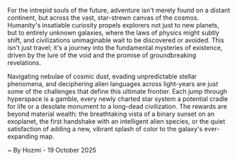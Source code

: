 
For the intrepid souls of the future, adventure isn't merely found on a distant continent, but across the vast, star-strewn canvas of the cosmos. Humanity's insatiable curiosity propels explorers not just to new planets, but to entirely unknown galaxies, where the laws of physics might subtly shift, and civilizations unimaginable wait to be discovered or avoided. This isn't just travel; it's a journey into the fundamental mysteries of existence, driven by the lure of the void and the promise of groundbreaking revelations.

Navigating nebulae of cosmic dust, evading unpredictable stellar phenomena, and deciphering alien languages across light-years are just some of the challenges that define this ultimate frontier. Each jump through hyperspace is a gamble, every newly charted star system a potential cradle for life or a desolate monument to a long-dead civilization. The rewards are beyond material wealth: the breathtaking vista of a binary sunset on an exoplanet, the first handshake with an intelligent alien species, or the quiet satisfaction of adding a new, vibrant splash of color to the galaxy's ever-expanding map.

~ By Hozmi - 19 October 2025
